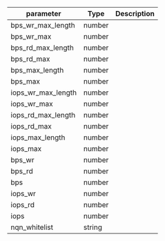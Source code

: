 | parameter | Type | Description |
| ----------- | ----------- |----------- |
| bps_wr_max_length  |  number  |    |
| bps_wr_max  |  number  |    |
| bps_rd_max_length  |  number  |    |
| bps_rd_max  |  number  |    |
| bps_max_length  |  number  |    |
| bps_max  |  number  |    |
| iops_wr_max_length  |  number  |    |
| iops_wr_max  |  number  |    |
| iops_rd_max_length  |  number  |    |
| iops_rd_max  |  number  |    |
| iops_max_length  |  number  |    |
| iops_max  |  number  |    |
| bps_wr  |  number  |    |
| bps_rd  |  number  |    |
| bps  |  number  |    |
| iops_wr  |  number  |    |
| iops_rd  |  number  |    |
| iops  |  number  |    |
| nqn_whitelist  |  string  |    |